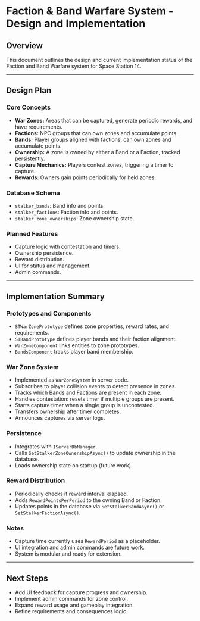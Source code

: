 # Faction & Band Warfare System - Design and Implementation

## Overview
This document outlines the design and current implementation status of the Faction and Band Warfare system for Space Station 14.

---

## Design Plan

### Core Concepts
- **War Zones:** Areas that can be captured, generate periodic rewards, and have requirements.
- **Factions:** NPC groups that can own zones and accumulate points.
- **Bands:** Player groups aligned with factions, can own zones and accumulate points.
- **Ownership:** A zone is owned by either a Band or a Faction, tracked persistently.
- **Capture Mechanics:** Players contest zones, triggering a timer to capture.
- **Rewards:** Owners gain points periodically for held zones.

### Database Schema
- `stalker_bands`: Band info and points.
- `stalker_factions`: Faction info and points.
- `stalker_zone_ownerships`: Zone ownership state.

### Planned Features
- Capture logic with contestation and timers.
- Ownership persistence.
- Reward distribution.
- UI for status and management.
- Admin commands.

---

## Implementation Summary

### Prototypes and Components
- `STWarZonePrototype` defines zone properties, reward rates, and requirements.
- `STBandPrototype` defines player bands and their faction alignment.
- `WarZoneComponent` links entities to zone prototypes.
- `BandsComponent` tracks player band membership.

### War Zone System
- Implemented as `WarZoneSystem` in server code.
- Subscribes to player collision events to detect presence in zones.
- Tracks which Bands and Factions are present in each zone.
- Handles contestation: resets timer if multiple groups are present.
- Starts capture timer when a single group is uncontested.
- Transfers ownership after timer completes.
- Announces captures via server logs.

### Persistence
- Integrates with `IServerDbManager`.
- Calls `SetStalkerZoneOwnershipAsync()` to update ownership in the database.
- Loads ownership state on startup (future work).

### Reward Distribution
- Periodically checks if reward interval elapsed.
- Adds `RewardPointsPerPeriod` to the owning Band or Faction.
- Updates points in the database via `SetStalkerBandAsync()` or `SetStalkerFactionAsync()`.

### Notes
- Capture time currently uses `RewardPeriod` as a placeholder.
- UI integration and admin commands are future work.
- System is modular and ready for extension.

---

## Next Steps
- Add UI feedback for capture progress and ownership.
- Implement admin commands for zone control.
- Expand reward usage and gameplay integration.
- Refine requirements and consequences logic.
